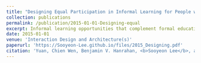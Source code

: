 ```yaml
---
title: "Designing Equal Participation in Informal Learning for People with Visual Impairment"
collection: publications
permalink: /publication/2015-01-01-Designing-equal
excerpt: Informal learning opportunities that complement formal education with diversity and flexibility are abundant in our daily lives. While sighted people take advantage of such learning and may take it for granted, people with visual impairment are sometimes excluded, due to their sight loss, from accessing informal learning, social interaction, and civic engagement. In this sense, they are not equal participants in the highly visual, sighted world. This paper investigates the needs of people with visual impairment, identifies issues, and suggests a direction to support equal participation. We propose four environment scenarios, grounded in our field work, to describe how to support learning and interaction in a sighted world. We discuss how design implications derived from our scenario-based analysis can help guide technological interventions.
date: 2015-01-01
venue: 'Interaction Design and Architecture(s)'
paperurl: 'https://Sooyeon-Lee.github.io/files/2015_Designing.pdf'
citation: 'Yuan, Chien Wen, Benjamin V. Hanrahan, <b>Sooyeon Lee</b>, and John M. Carroll. "Designing Equal Participation in Informal Learning for People with Visual Impairment." IxD&A 27 (2015): 93-106.'
---
```


